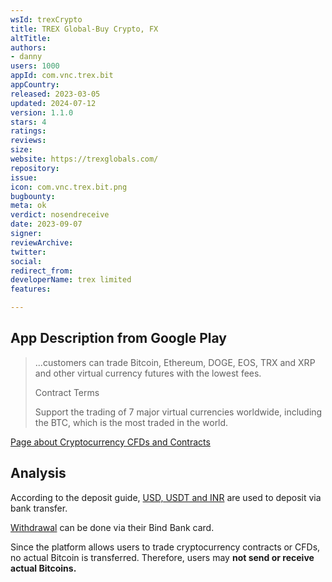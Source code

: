 ```yaml
---
wsId: trexCrypto
title: TREX Global-Buy Crypto, FX
altTitle: 
authors:
- danny
users: 1000
appId: com.vnc.trex.bit
appCountry: 
released: 2023-03-05
updated: 2024-07-12
version: 1.1.0
stars: 4
ratings: 
reviews: 
size: 
website: https://trexglobals.com/
repository: 
issue: 
icon: com.vnc.trex.bit.png
bugbounty: 
meta: ok
verdict: nosendreceive
date: 2023-09-07
signer: 
reviewArchive: 
twitter: 
social: 
redirect_from: 
developerName: trex limited
features: 

---
```


## App Description from Google Play

> ...customers can trade Bitcoin, Ethereum, DOGE, EOS, TRX and XRP and other virtual currency futures with the lowest fees. 
>
> Contract Terms
>
> Support the trading of 7 major virtual currencies worldwide, including the BTC, which is the most traded in the world.

[Page about Cryptocurrency CFDs and Contracts](https://trexfx.com/en/product/virtual/cfd-contract.html)

## Analysis

According to the deposit guide, [USD, USDT and INR](https://trexfx.com/en/depositWithdraw/deposit/depositGuide.html) are used to deposit via bank transfer.

[Withdrawal](https://trexfx.com/en/depositWithdraw/deposit/withdrawGuide.html) can be done via their Bind Bank card.

Since the platform allows users to trade cryptocurrency contracts or CFDs, no actual Bitcoin is transferred. Therefore, users may **not send or receive actual Bitcoins.**